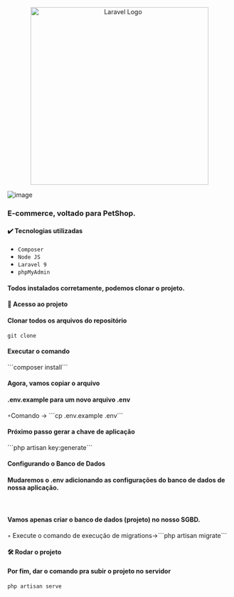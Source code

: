 
<p align="center"><a href="https://laravel.com" target="_blank"><img src="https://raw.githubusercontent.com/laravel/art/master/logo-lockup/5%20SVG/2%20CMYK/1%20Full%20Color/laravel-logolockup-cmyk-red.svg" width="400" alt="Laravel Logo"></a></p>

![image](https://user-images.githubusercontent.com/47919052/207409098-117c75fb-1731-4eb8-9a56-84a0083922fd.png)

<h3>E-commerce, voltado para PetShop.</h3>

<h4>✔️ Tecnologias utilizadas</h4>

- ``Composer``
- ``Node JS``
- ``Laravel 9``
- ``phpMyAdmin``

<h4>Todos instalados corretamente, podemos clonar o projeto. <h4>
<h4> 📁 Acesso ao projeto</h4>
<h4> Clonar todos os arquivos do repositório</h4>
 
```git clone``` 

<h4>Executar o comando</h4>
```composer install``` 

<h4>Agora, vamos	copiar	o	arquivo</h4>
<h4>.env.example para	um	novo	arquivo	.env</h4>
◦Comando -> ```cp .env.example .env```<br>

<h4>Próximo passo gerar a chave de aplicação</h4>
```php artisan key:generate```<br>

<h4>Configurando o Banco de Dados</h4>
<h4>Mudaremos	o	.env adicionando	as	configurações	do	banco	de	dados	de	nossa	aplicação.</h4><br>

<h4>Vamos	apenas	criar	o	banco	de	dados	(projeto)	no	nosso	SGBD.</h4>
◦ Execute	o	comando	de	execução	de	migrations->```php artisan migrate```

<h4> 🛠️ Rodar o projeto<br></h4>
<h4>Por fim, dar o comando pra subir o projeto no servidor </h4>
 
```php artisan serve```


